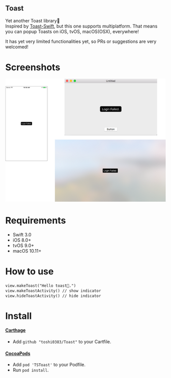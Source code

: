 Toast
---
Yet another Toast library🍞   
Inspired by [Toast-Swift](https://github.com/scalessec/Toast-Swift), but this one supports multiplatform. That means you can popup Toasts on iOS, tvOS, macOS(OSX), everywhere!

It has yet very limited functionalities yet, so PRs or suggestions are very welcomed!

# Screenshots
![](images/screenshot.png)

# Requirements
- Swift 3.0
- iOS 8.0+
- tvOS 9.0+
- macOS 10.11+

# How to use
```
view.makeToast("Hello toast🍞.")
view.makeToastActivity() // show indicator
view.hideToastActivity() // hide indicator
```

# Install
#### [Carthage](https://github.com/Carthage/Carthage)

- Add `github "toshi0383/Toast"` to your Cartfile.

#### [CocoaPods](https://github.com/cocoapods/cocoapods)

- Add `pod 'TSToast'` to your Podfile.
- Run `pod install`.
